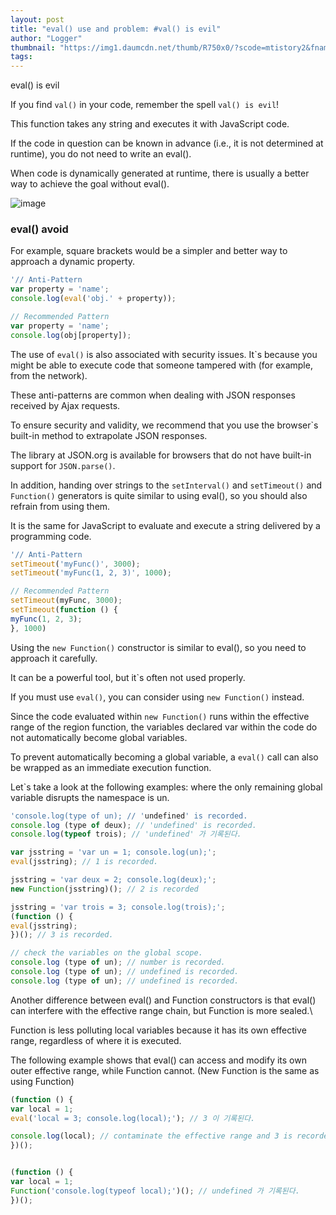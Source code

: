 ```yaml
---
layout: post
title: "eval() use and problem: #val() is evil"
author: "Logger"
thumbnail: "https://img1.daumcdn.net/thumb/R750x0/?scode=mtistory2&fname=https%3A%2F%2Ft1.daumcdn.net%2Fcfile%2Ftistory%2F2704E23D57F894440E"
tags: 
---
```



eval() is evil

If you find `val()` in your code, remember the spell `val() is evil`!

This function takes any string and executes it with JavaScript code.

If the code in question can be known in advance (i.e., it is not determined at runtime), you do not need to write an eval().

When code is dynamically generated at runtime, there is usually a better way to achieve the goal without eval().

![image](https://t1.daumcdn.net/cfile/tistory/2704E23D57F894440E)

### eval() avoid

For example, square brackets would be a simpler and better way to approach a dynamic property.

```js
'// Anti-Pattern
var property = 'name';
console.log(eval('obj.' + property));

// Recommended Pattern
var property = 'name';
console.log(obj[property]);
```

The use of `eval()` is also associated with security issues. It`s because you might be able to execute code that someone tampered with (for example, from the network).

These anti-patterns are common when dealing with JSON responses received by Ajax requests.

To ensure security and validity, we recommend that you use the browser`s built-in method to extrapolate JSON responses.

The library at JSON.org is available for browsers that do not have built-in support for `JSON.parse()`.

In addition, handing over strings to the `setInterval()` and `setTimeout()` and `Function()` generators is quite similar to using eval(), so you should also refrain from using them.

It is the same for JavaScript to evaluate and execute a string delivered by a programming code.

```js
'// Anti-Pattern
setTimeout('myFunc()', 3000);
setTimeout('myFunc(1, 2, 3)', 1000);

// Recommended Pattern
setTimeout(myFunc, 3000);
setTimeout(function () {
myFunc(1, 2, 3);
}, 1000)
```

Using the `new Function()` constructor is similar to eval(), so you need to approach it carefully.

It can be a powerful tool, but it`s often not used properly.

If you must use `eval()`, you can consider using `new Function()` instead.

Since the code evaluated within `new Function()` runs within the effective range of the region function, the variables declared var within the code do not automatically become global variables.

To prevent automatically becoming a global variable, a `eval()` call can also be wrapped as an immediate execution function.

Let`s take a look at the following examples: where the only remaining global variable disrupts the namespace is un.

```js
'console.log(type of un); // 'undefined' is recorded.
console.log (type of deux); // 'undefined' is recorded.
console.log(typeof trois); // 'undefined' 가 기록된다.

var jsstring = 'var un = 1; console.log(un);';
eval(jsstring); // 1 is recorded.

jsstring = 'var deux = 2; console.log(deux);';
new Function(jsstring)(); // 2 is recorded

jsstring = 'var trois = 3; console.log(trois);';
(function () {
eval(jsstring);
})(); // 3 is recorded.

// check the variables on the global scope.
console.log (type of un); // number is recorded.
console.log (type of un); // undefined is recorded.
console.log (type of un); // undefined is recorded.
```

Another difference between eval() and Function constructors is that eval() can interfere with the effective range chain, but Function is more sealed.\

Function is less polluting local variables because it has its own effective range, regardless of where it is executed.

The following example shows that eval() can access and modify its own outer effective range, while Function cannot. (New Function is the same as using Function)

```js
(function () {
var local = 1;
eval('local = 3; console.log(local);'); // 3 이 기록된다.

console.log(local); // contaminate the effective range and 3 is recorded.
})();


(function () {
var local = 1;
Function('console.log(typeof local);')(); // undefined 가 기록된다.
})();
```